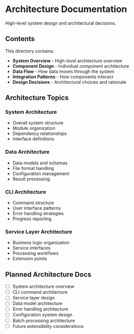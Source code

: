 # Architecture Documentation

High-level system design and architectural decisions.

## Contents

This directory contains:

- **System Overview** - High-level architecture overview
- **Component Design** - Individual component architecture
- **Data Flow** - How data moves through the system
- **Integration Patterns** - How components interact
- **Design Decisions** - Architectural choices and rationale

## Architecture Topics

### System Architecture
- Overall system structure
- Module organization
- Dependency relationships
- Interface definitions

### Data Architecture
- Data models and schemas
- File format handling
- Configuration management
- Result processing

### CLI Architecture
- Command structure
- User interface patterns
- Error handling strategies
- Progress reporting

### Service Layer Architecture
- Business logic organization
- Service interfaces
- Processing workflows
- Extension points

## Planned Architecture Docs

- [ ] System architecture overview
- [ ] CLI command architecture
- [ ] Service layer design
- [ ] Data model architecture
- [ ] Error handling architecture
- [ ] Configuration system design
- [ ] Batch processing architecture
- [ ] Future extensibility considerations
